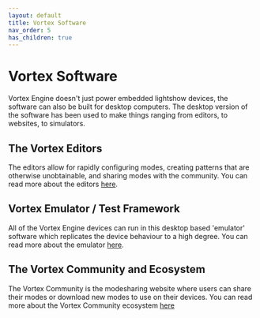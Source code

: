 ```yaml
---
layout: default
title: Vortex Software
nav_order: 5
has_children: true
---
```


# Vortex Software

Vortex Engine doesn't just power embedded lightshow devices, the software can also be built for desktop computers. The desktop version of the software has been used to make things ranging from editors, to websites, to simulators.

## The Vortex Editors

The editors allow for rapidly configuring modes, creating patterns that are otherwise unobtainable, and sharing modes with the community. You can read more about the editors [here](vortex_editors.html).

## Vortex Emulator / Test Framework

All of the Vortex Engine devices can run in this desktop based 'emulator' software which replicates the device behaviour to a high degree. You can read more about the emulator [here](vortex_emulator.html).

## The Vortex Community and Ecosystem

The Vortex Community is the modesharing website where users can share their modes or download new modes to use on their devices. You can read more about the Vortex Community ecosystem [here](vortex_community.html)


